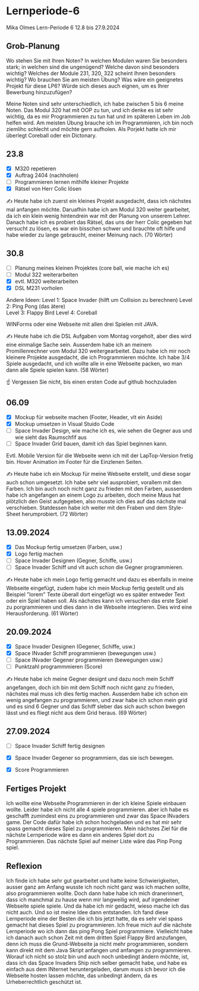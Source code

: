 # Lernperiode-6
Mika Olmes
Lern-Periode 6
12.8 bis 27.9.2024

## Grob-Planung
Wo stehen Sie mit Ihren Noten? In welchen Modulen waren Sie besonders stark; in welchen sind die ungenügend? Welche davon sind besonders wichtig?
Welches der Module 231, 320, 322 scheint Ihnen besonders wichtig? Wo brauchen Sie am meisten Übung?
Was wäre ein geeignetes Projekt für diese LP6? Würde sich dieses auch eignen, um es Ihrer Bewerbung hinzuzufügen?

Meine Noten sind sehr unterschiedlich, ich habe zwischen 5 bis 6 meine Noten.
Das Modul 320 hat mit OOP zu tun, und ich denke es ist sehr wichtig, da es mir Programmieren zu tun hat und im späteren Leben im Job helfen wird.
Am meisten Übung brauche ich im Programmieren, ich bin noch ziemlihc schlecht und möchte gern aufholen.
Als Porjekt hatte ich mir überlegt Coreball oder ein Dictonary.

## 23.8
- [X] M320 repetieren
- [X] Auftrag 2404 (nachholen)
- [ ] Programmieren lernen mithilfe kleiner Projekte
- [X] Rätsel von Herr Colic lösen

✍️ Heute habe ich zuerst ein kleines Projekt ausgedacht, dass ich nächstes mal anfangen möchte. Daruafhin habe ich am Modul 320 weiter gearbeitet, da ich ein klein wenig hintendrein war mit der Planung von unserem Lehrer. Danach habe ich es probiert das Rätsel, das uns der herr Colic gegeben hat versucht zu lösen, es war ein bisschen schwer und brauchte oft hilfe und habe wieder zu lange gebraucht, meiner Meinung nach. (70 Wörter)

## 30.8
- [ ] Planung meines kleinen Projektes (core ball, wie mache ich es)
- [ ] Modul 322 weiterarbeiten
- [X] evtl. M320 weiterarbeiten
- [X] DSL M231 vorholen

Andere Ideen: 
Level 1: Space Invader                (hilft um Collision zu berechnen)
Level 2: Ping Pong (das ätere)    
Level 3: Flappy Bird
Level 4: Coreball              

WINForms oder eine Webseite mit allen drei Spielen mit JAVA.

✍️ Heute habe ich die DSL Aufgaben vom Montag vorgeholt, aber dies wird eine einmalige Sache sein. Ausserdem habe ich an meinem Promillenrechner vom Modul 320 weitergearbeitet. Dazu habe ich mir noch kleinere Projekte ausgedacht, die ich Programmieren möchte. Ich habe 3/4 Spiele ausgedacht, und ich wollte alle in eine Webseite packen, wo man dann alle Spiele spielen kann. (58 Wörter)

☝️ Vergessen Sie nicht, bis einen ersten Code auf github hochzuladen

## 06.09
- [X] Mockup für webseite machen (Footer, Header, vlt ein Aside)
- [X] Mockup umsetzen in Visual Stuido Code
- [ ] Space Invader Design, wie mache ich es, wie sehen die Gegner aus und wie sieht das Raumschfif aus
- [ ] Space Invader Grid bauen, damit ich das Spiel beginnen kann.

Evtl. Mobile Version für die Webseite wenn ich mit der LapTop-Version fretig bin.
Hover Animation im Footer für die Einzlenen Seiten.

✍️ Heute habe ich ein Mockup für meine Webseite erstellt, und diese sogar auch schon umgesetzt. Ich habe sehr viel ausprobiert, vorallem mit den Farben. Ich bin auch noch nicht ganz zu frieden mit den Farben, ausserdem habe ich angefangen an einem Logo zu arbeiten, doch meine Maus hat plötzlich den Geist aufgegeben, also musste ich dies auf das nächste mal verschieben. Statdessen habe ich weiter mit den Fraben und dem Style-Sheet herumprobiert. (72 Wörter)


## 13.09.2024
- [X] Das Mockup fertig umsetzen (Farben, usw.)
- [X] Logo fertig machen
- [ ] Space Invader Designen (Gegner, Schiffe, usw.)
- [ ] Space Invader Schiff und vlt auch schon die Gegner programmieren.

✍️ Heute habe ich mein Logo fertig gemacht und dazu es ebenfalls in meine Webseite eingefügt, zudem habe ich mein Mockup fertig gestellt und als Beispiel "lorem" Texte überall dort eingefügt wo es später entweder Text oder ein Spiel haben soll. Als nächstes kann ich versuchen das erste Spiel zu porgrammieren und dies dann in die Webseite integrieren. Dies wird eine Herausforderung. (61 Wörter)


## 20.09.2024
- [X] Space Invader Designen (Gegener, Schiffe, usw.)
- [X] Space INvader Schiff programmieren (bewegungen usw.)
- [ ] Space INvader Gegener programmieren (bewegungen usw.)
- [ ] Punktzahl programmmieren (Score)

✍️ Heute habe ich meine Gegner designt und dazu noch mein Schiff angefangen, doch ich bin mit dem Schiff noch nicht ganz zu frieden, nächstes mal muss ich dies fertig machen. Ausserdem habe ich schon ein wenig angefangen zu programmieren, und zwar habe ich schon mein grid und es sind 6 Gegner und das Schiff sleber das sich auch schon bwegen lässt und es fliegt nicht aus dem Grid heraus. (69 Wörter)


## 27.09.2024
- [ ] Space Invader Schiff fertig designen
- [X] Space Invader Gegener so programmiern, das sie isch bewegen.
- [X] Score Programmieren


## Fertiges Projekt
Ich wollte eine Webseite Programmieren in der ich kleine Spiele einbauen wollte. Leider habe ich nicht alle 4 spiele programmieren. aber ich habe es geschafft zumindest eins zu programmieren und zwar das Space INvaders game. Der Code dafür habe ich schon hochgeladen und es hat mir sehr spass gemacht dieses Spiel zu programmieren. Mein nächstes Ziel für die nächste Lernperiode wäre es dann ein anderes Spiel dort zu Programmieren. Das nächste Spiel auf meiner Liste wäre das Pinp Pong spiel.


## Reflexion
Ich finde ich habe sehr gut gearbeitet und hatte keine Schwierigkeiten, ausser ganz am Anfang wusste ich noch nicht ganz was ich machen sollte, also programmieren wollte. Doch dann habe habe ich mich dranerinnert, dass ich manchmal zu hause wenn mir langweilig wird, auf irgendeiner Webseite spiele spiele. Und da habe ich mir gedacht, wieso mache ich das nicht auch. Und so ist meine Idee dann entstanden. 
Ich fand diese Lernperiode eine der Besten die ich bis jetzt hatte, da es sehr viel spass gemacht hat dieses Spiel zu programmieren. Ich freue mich auf die nächste Lernperiode wo ich dann das ping Pong Spiel programmiere. Vielleicht habe ich danach auch schon Zeit mit dem dritten Spiel Flappy Bird anzufangen, denn ich muss die Grund-Webseite ja nicht mehr programmieren, sondern kann direkt mit dem Java Skript anfangen und anfangen zu programmieren. Worauf ich nicht so stolz bin und auch noch unbedingt ändern möchte, ist, dass ich das Space Invaders Ship nich selber gemacht habe, und habe es einfach aus dem INternet heruntergeladen, darum muss ich bevor ich die Webseite hosten lassen möchte, das unbedingt ändern, da es Urheberrechtlich geschützt ist.
